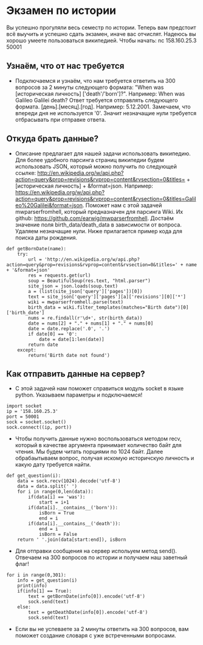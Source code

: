 # Экзамен по истории
Вы успешно прогуляли весь семестр по истории. Теперь вам предстоит всё выучить и успешно сдать экзамен, иначе вас отчислят. Надеюсь вы хорошо умеете пользоваться википедией.
Чтобы начать: nc 158.160.25.3 50001
## Узнаём, что от нас требуется
* Подключаемся и узнаём, что нам требуется ответить на 300 вопросов за 2 минуты следующего формата: "When was [историческая личность] ['death'/'born']?". Например: When was Galileo Galilei death? Ответ требуется отправлять следующего формата. [день].[месяц].[год]. Например: 5.12.2001. Замечаем, что впереди дня не используется '0'. Значит незначащие нули требуется отбрасывать при отправке ответа. 
## Откуда брать данные?
* Описание предлагает для нашей задачи использовать википедию. Для более удобного парсинга страниц википедии будем использовать JSON, который можно получить по следующей ссылке: http://en.wikipedia.org/w/api.php?action=query&prop=revisions&rvprop=content&rvsection=0&titles= + [историческая личность] + &format=json.
Например: https://en.wikipedia.org/w/api.php?action=query&prop=revisions&rvprop=content&rvsection=0&titles=Galileo%20Galilei&format=json. Поможет нам с этой задачей  mwparserfromhell, который предназначен для парсинга Wiki. Их github: https://github.com/earwig/mwparserfromhell. Достаём значение поля birth_data/death_data в зависимости от вопроса. Удаляем незначащие нули. Ниже прилагается пример кода для поиска даты рождения.
```
def getBornDate(name):
    try:
        url = 'http://en.wikipedia.org/w/api.php?action=query&prop=revisions&rvprop=content&rvsection=0&titles=' + name + '&format=json'
        res = requests.get(url)
        soup = BeautifulSoup(res.text, "html.parser")
        site_json = json.loads(soup.text)
        a = (list(site_json['query']['pages'])[0])
        text = site_json['query']['pages'][a]['revisions'][0]['*']
        wiki = mwparserfromhell.parse(text)
        birth_data = wiki.filter_templates(matches="Birth date")[0]['birth_date']
        nums = re.findall(r'\d+', str(birth_data))
        date = nums[2] + "." + nums[1] + "." + nums[0]
        date = date.replace('.0', '.')
        if date[0] == '0':
            date = date[1:len(date)]
        return date
    except:
        return('Birth date not found')
```
## Как отправить данные на сервер?
* С этой задачей нам поможет справиться модуль socket в языке python. Указываем параметры и подключаемся! 
```
import socket
ip = '158.160.25.3'
port = 50001
sock = socket.socket()
sock.connect((ip, port))
```
* Чтобы получить данные нужно воспользоваться методом recv, который в качестве аргумента принимает количество байт для чтения. Мы будем читать порциями по 1024 байт. Далее обрабаытываем вопрос, получая искомую историчскую личность и какую дату требуется найти.
```
def get_question(i):
    data = sock.recv(1024).decode('utf-8')
    data = data.split(' ')
    for i in range(0,len(data)):
        if(data[i] == 'was'):
            start = i+1
        if(data[i].__contains__('born')):
            isBorn = True
            end = i
        if(data[i].__contains__('death')):
            end = i
            isBorn = False
    return ' '.join(data[start:end]), isBorn
```
* Для отправки сообщения на сервер испольуем метод send(). Отвечаем на 300 вопросов по истории и получаем наш заветный флаг! 
```
for i in range(0,301):
    info = get_question(i)
    print(info)
    if(info[1] == True):
        text = getBornDate(info[0]).encode('utf-8')
        sock.send(text)
    else:
        text = getDeathDate(info[0]).encode('utf-8')
        sock.send(text)
```
* Если вы не успеваете за 2 минуты ответить на 300 вопросов, вам поможет создание словаря с уже встреченными вопросами.

